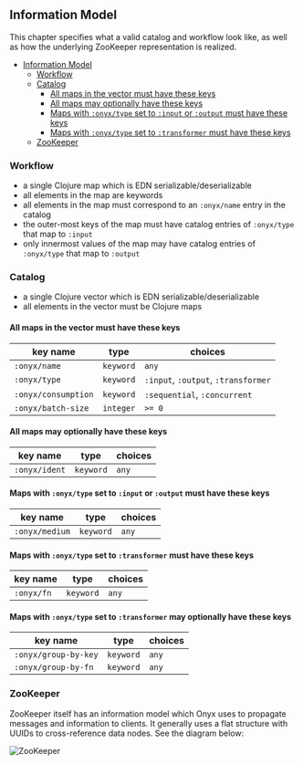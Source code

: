 ## Information Model

This chapter specifies what a valid catalog and workflow look like, as well as how the underlying ZooKeeper representation is realized.

<!-- START doctoc generated TOC please keep comment here to allow auto update -->
<!-- DON'T EDIT THIS SECTION, INSTEAD RE-RUN doctoc TO UPDATE -->

- [Information Model](#information-model)
  - [Workflow](#workflow)
  - [Catalog](#catalog)
    - [All maps in the vector must have these keys](#all-maps-in-the-vector-must-have-these-keys)
    - [All maps may optionally have these keys](#all-maps-may-optionally-have-these-keys)
    - [Maps with `:onyx/type` set to `:input` or `:output` must have these keys](#maps-with-onyxtype-set-to-input-or-output-must-have-these-keys)
    - [Maps with `:onyx/type` set to `:transformer` must have these keys](#maps-with-onyx-type-set-to-transformer-must-have-these-keys)
  - [ZooKeeper](#zookeeper)

<!-- END doctoc generated TOC please keep comment here to allow auto update -->

### Workflow

- a single Clojure map which is EDN serializable/deserializable
- all elements in the map are keywords
- all elements in the map must correspond to an `:onyx/name` entry in the catalog
- the outer-most keys of the map must have catalog entries of `:onyx/type` that map to `:input`
- only innermost values of the map may have catalog entries of `:onyx/type` that map to `:output`

### Catalog

- a single Clojure vector which is EDN serializable/deserializable
- all elements in the vector must be Clojure maps

#### All maps in the vector must have these keys

| key name          | type       | choices
|-------------------|------------|----------
|`:onyx/name`       | `keyword`  | `any`
|`:onyx/type`       | `keyword`  | `:input`, `:output`, `:transformer`
|`:onyx/consumption`| `keyword`  | `:sequential`, `:concurrent`
|`:onyx/batch-size` | `integer`  | `>= 0`

#### All maps may optionally have these keys

| key name          | type       | choices
|-------------------|------------|----------
|`:onyx/ident`      | `keyword`  | `any`

#### Maps with `:onyx/type` set to `:input` or `:output` must have these keys

| key name          | type       | choices
|-------------------|------------|----------
|`:onyx/medium`     | `keyword`  | `any`

#### Maps with `:onyx/type` set to `:transformer` must have these keys

| key name          | type       | choices
|-------------------|------------|----------
|`:onyx/fn`         | `keyword`  | `any`

#### Maps with `:onyx/type` set to `:transformer` may optionally have these keys

| key name           | type       | choices
|--------------------|------------|----------
|`:onyx/group-by-key`| `keyword`  | `any`
|`:onyx/group-by-fn` | `keyword`  | `any`


### ZooKeeper

ZooKeeper itself has an information model which Onyx uses to propagate messages and information to clients. It generally uses a flat structure with UUIDs to cross-reference data nodes. See the diagram below:

![ZooKeeper](http://i.imgur.com/mQ7I9Le.png)
